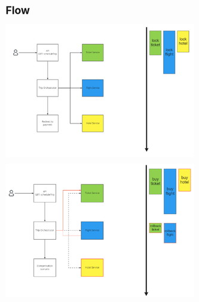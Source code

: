 # Flow
![Successful Saga flow](../docs-assets/Saga-Success.png "Successful Saga flow")

![Failure Saga flow](../docs-assets/Saga-Failure.png "Failure Saga flow")